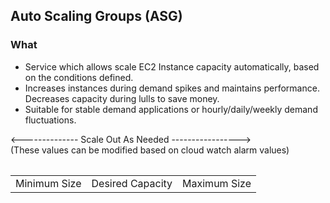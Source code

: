 ## Auto Scaling Groups (ASG)

### What 
 - Service which allows scale EC2 Instance capacity automatically, based on the conditions defined.
 - Increases instances during demand spikes and maintains performance. Decreases capacity during lulls to save money.
 - Suitable for stable demand applications or hourly/daily/weekly demand fluctuations.

 <table>
	 <tr>
	 	<-------------- Scale Out As Needed -----------------> <br> (These values can be modified based on cloud watch alarm values)
	 </tr>
 <table>
	 <tr>
	 	<td>Minimum Size</td>
	 	<td>Desired Capacity</td>
	 	<td>Maximum Size</td>
	 </tr>
	</table>
 </table>
